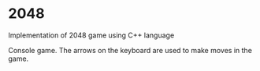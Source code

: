 # 2048 
Implementation of 2048 game using C++ language

Console game. The arrows on the keyboard are used to make moves in the game.
